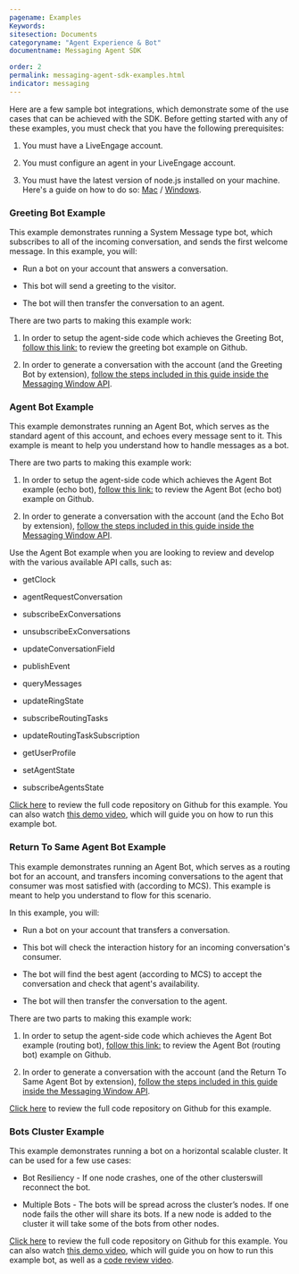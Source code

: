 ```yaml
---
pagename: Examples
Keywords:
sitesection: Documents
categoryname: "Agent Experience & Bot"
documentname: Messaging Agent SDK

order: 2
permalink: messaging-agent-sdk-examples.html
indicator: messaging
---
```


Here are a few sample bot integrations, which demonstrate some of the use cases that can be achieved with the SDK. Before getting started with any of these examples, you must check that you have the following prerequisites:

1. You must have a LiveEngage account.

2. You must configure an agent in your LiveEngage account.

3. You must have the latest version of node.js installed on your machine. Here's a guide on how to do so: [Mac](http://blog.teamtreehouse.com/install-node-js-npm-mac) / [Windows](http://blog.teamtreehouse.com/install-node-js-npm-windows).

### Greeting Bot Example

This example demonstrates running a System Message type bot, which subscribes to all of the incoming conversation, and sends the first welcome message. In this example, you will:

* Run a bot on your account that answers a conversation.

* This bot will send a greeting to the visitor.

* The bot will then transfer the conversation to an agent.

There are two parts to making this example work:

1. In order to setup the agent-side code which achieves the Greeting Bot, [follow this link:](https://github.com/LivePersonInc/node-agent-sdk#running-the-sample-app) to review the greeting bot example on Github.

2. In order to generate a conversation with the account (and the Greeting Bot by extension), [follow the steps included in this guide inside the Messaging Window API](consumer-int-js-sample.html).

### Agent Bot Example

This example demonstrates running an Agent Bot, which serves as the standard agent of this account, and echoes every message sent to it. This example is meant to help you understand how to handle messages as a bot.

There are two parts to making this example work:

1. In order to setup the agent-side code which achieves the Agent Bot example (echo bot), [follow this link:](https://github.com/LivePersonInc/node-agent-sdk#running-the-sample-app) to review the Agent Bot (echo bot) example on Github.

2. In order to generate a conversation with the account (and the Echo Bot by extension), [follow the steps included in this guide inside the Messaging Window API](consumer-int-js-sample.html).

Use the Agent Bot example when you are looking to review and develop with the various available API calls, such as:

* getClock

* agentRequestConversation

* subscribeExConversations

* unsubscribeExConversations

* updateConversationField

* publishEvent

* queryMessages

* updateRingState

* subscribeRoutingTasks

* updateRoutingTaskSubscription

* getUserProfile

* setAgentState

* subscribeAgentsState

<div class="important"><a href="https://github.com/LivePersonInc/node-agent-sdk/tree/master/examples/agent-bot">Click here</a> to review the full code repository on Github for this example. You can also watch <a href="https://www.youtube.com/embed/7PVj6nhjG5o">this demo video</a>, which will guide you on how to run this example bot.</div>


### Return To Same Agent Bot Example

This example demonstrates running an Agent Bot, which serves as a routing bot for an account, and transfers incoming conversations to the agent that consumer was most satisfied with (according to MCS). This example is meant to help you understand to flow for this scenario. 

In this example, you will:

* Run a bot on your account that transfers a conversation.

* This bot will check the interaction history for an incoming conversation's consumer.

* The bot will find the best agent (according to MCS) to accept the conversation and check that agent's availability.

* The bot will then transfer the conversation to the agent.

There are two parts to making this example work:

1. In order to setup the agent-side code which achieves the Agent Bot example (routing bot), [follow this link:](https://github.com/LivePersonInc/node-agent-sdk#running-the-sample-app) to review the Agent Bot (routing bot) example on Github.

2. In order to generate a conversation with the account (and the Return To Same Agent Bot by extension), [follow the steps included in this guide inside the Messaging Window API](consumer-int-js-sample.html).


<div class="important"><a href="https://github.com/LivePersonInc/node-agent-sdk/tree/master/examples/transfer2same-agent-bot">Click here</a> to review the full code repository on Github for this example.</div>


### Bots Cluster Example

This example demonstrates running a bot on a ​horizontal scalable cluster. It can be used for a few use cases:

* Bot Resiliency - If one node crashes, one ​of the other ​clusters ​will reconnect the bot.

* Multiple Bots - The bots will be spread across the cluster’s nodes. If one node fails the other will share its bots. If a new node is added to the cluster it will take some of the bots from other nodes.

<div class="important"><a href="https://github.com/LivePersonInc/node-agent-sdk/tree/master/examples/cluster">Click here</a> to review the full code repository on Github for this example. You can also watch <a href="https://www.youtube.com/embed/4FgZa87sDho">this demo video</a>, which will guide you on how to run this example bot, as well as a <a href="https://www.youtube.com/embed/QZiNzkWgPWk">code review video</a>.</div>
